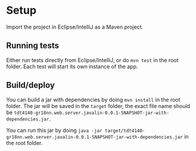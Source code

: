 # Setup
Import the project in Eclipse/IntelliJ as a Maven project.

## Running tests
Either run tests directly from Eclipse/IntelliJ, or do `mvn test` in the root folder.
Each test will start its own instance of the app.

## Build/deploy
You can build a jar with dependencies by doing `mvn install` in the root folder.
The jar will be saved in the `target` folder, the exact file name should be 
`tdt4140-gr18nn.web.server.javalin-0.0.1-SNAPSHOT-jar-with-dependencies.jar`.

You can run this jar by doing 
`java -jar target/tdt4140-gr18nn.web.server.javalin-0.0.1-SNAPSHOT-jar-with-dependencies.jar` 
in the root folder.
